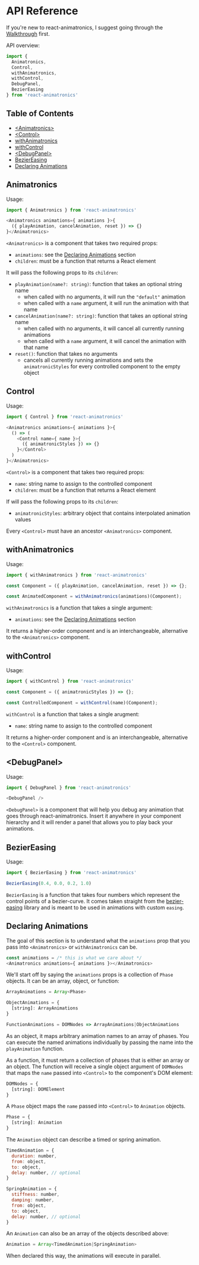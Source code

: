 # API Reference

If you're new to react-animatronics, I suggest going through the
[Walkthrough](./walkthrough.md) first.

API overview:

```js
import {
  Animatronics,
  Control,
  withAnimatronics,
  withControl,
  DebugPanel,
  BezierEasing
} from 'react-animatronics'
```

## Table of Contents

- [\<Animatronics\>](#animatronics)
- [\<Control\>](#control)
- [withAnimatronics](#withAnimatronics)
- [withControl](#withControl)
- [\<DebugPanel\>](#debug)
- [BezierEasing](#bezier)
- [Declaring Animations](#animations)

## <a name='animatronics'></a> Animatronics

Usage:
```js
import { Animatronics } from 'react-animatronics'

<Animatronics animations={ animations }>{
  ({ playAnimation, cancelAnimation, reset }) => {}
}</Animatronics>
```

`<Animatronics>` is a component that takes two required props:

- `animations`: see the [Declaring Animations](#animations) section
- `children`: must be a function that returns a React element

It will pass the following props to its `children`:

- `playAnimation(name?: string)`: function that takes an optional string name
  - when called with no arguments, it will run the `"default"` animation
  - when called with a `name` argument, it will run the animation with that name
- `cancelAnimation(name?: string)`: function that takes an optional string name
  - when called with no arguments, it will cancel all currently running animations
  - when called with a `name` argument, it will cancel the animation with that name
- `reset()`: function that takes no arguments
  - cancels all currently running animations and sets the `animatronicStyles`
    for every controlled component to the empty object


## <a name='control'></a> Control

Usage:
```js
import { Control } from 'react-animatronics'

<Animatronics animations={ animations }>{
  () => (
    <Control name={ name }>{
      ({ animatronicStyles }) => {}
    }</Control>
  )
}</Animatronics>
```

`<Control>` is a component that takes two required props:

- `name`: string name to assign to the controlled component
- `children`: must be a function that returns a React element

If will pass the following props to its `children`:

- `animatronicStyles`: arbitrary object that contains interpolated animation values

Every `<Control>` must have an ancestor `<Animatronics>` component.


## <a name='withAnimatronics'></a> withAnimatronics

Usage:
```js
import { withAnimatronics } from 'react-animatronics'

const Component = ({ playAnimation, cancelAnimation, reset }) => {};

const AnimatedComponent = withAnimatronics(animations)(Component);
```

`withAnimatronics` is a function that takes a single argument:

- `animations`: see the [Declaring Animations](#animations) section

It returns a higher-order component and is an interchangeable, alternative to
the `<Animatronics>` component.

## <a name='withControl'></a> withControl

Usage:
```js
import { withControl } from 'react-animatronics'

const Component = ({ animatronicStyles }) => {};

const ControlledComponent = withControl(name)(Component);
```

`withControl` is a function that takes a single arugment:

- `name`: string name to assign to the controlled component

It returns a higher-order component and is an interchangeable, alternative to
the `<Control>` component.

## <a name='debug'></a> \<DebugPanel\>

Usage:
```js
import { DebugPanel } from 'react-animatronics'

<DebugPanel />
```

`<DebugPanel>` is a component that will help you debug any animation that
goes through react-animatronics. Insert it anywhere in your component
hierarchy and it will render a panel that allows you to play back your
animations.


## <a name='bezier'></a> BezierEasing

Usage:
```js
import { BezierEasing } from 'react-animatronics'

BezierEasing(0.4, 0.0, 0.2, 1.0)
```

`BezierEasing` is a function that takes four numbers which represent the
control points of a bezier-curve. It comes taken straight from the
[bezier-easing][bezier] library and is meant to be used in animations with
custom `easing`.


## <a name='animations'></a> Declaring Animations

The goal of this section is to understand what the `animations` prop
that you pass into `<Animatronics>` or `withAnimatronics` can be.

```js
const animations = /* this is what we care about */
<Animatronics animations={ animations }></Animatronics>
```

We'll start off by saying the `animations` props is a collection of `Phase`
objects. It can be an array, object, or function:

```js
ArrayAnimations = Array<Phase>

ObjectAnimations = {
  [string]: ArrayAnimations
}

FunctionAnimations = DOMNodes => ArrayAnimations|ObjectAnimations
```

As an object, it maps arbitrary animation names to an array of phases.
You can execute the named animations individually by passing the name
into the `playAnimation` function.

As a function, it must return a collection of phases that is either an array
or an object. The function will receive a single object argument of `DOMNodes`
that maps the `name` passed into `<Control>` to the component's DOM element:

```js
DOMNodes = {
  [string]: DOMElement
}
```

A `Phase` object maps the `name` passed into `<Control>` to `Animation`
objects.

```js
Phase = {
  [string]: Animation
}
```

The `Animation` object can describe a timed or spring animation.

```js
TimedAnimation = {
  duration: number,
  from: object,
  to: object,
  delay: number, // optional
}

SpringAnimation = {
  stiffness: number,
  damping: number,
  from: object,
  to: object,
  delay: number, // optional
}
```

An `Animation` can also be an array of the objects described above:
```js
Animation = Array<TimedAnimation|SpringAnimation>
```

When declared this way, the animations will execute in parallel.


[bezier]:https://github.com/gre/bezier-easing
